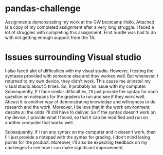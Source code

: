 # pandas-challenge
Assignments demonstrating my work at the GW bootcamp 
Hello, Attached is a copy of my completed assignment after a very long struggle. I faced a lot of struggles with completing this assignment. First hurdle was had to do with not getting enough support from the TA.

# Issues surrounding Visual studio
I also faced alot of difficulties with my visual studio. However, I testing the syntaxes provided with someone else and they worked well. But whenever, I returned to my own device, they didn't work. This cause me uninstall my visual studio about 5 times. So, it probably an issue with my computer. Subsequently, If I face similar difficulties, I'll just provide the syntax for each question on notepads for the graders to run and see if they work well. Atleast it is another way of demonstrating knowledge and willingness to do research and the work. Moreover, I believe that in the work environment, despite all the odds I'll still have to deliver. So if the syntax doesn't work on my device, I provide what I found, so that it can be modified and run on another computer that works well. 

Subsequently, if I run any syntax on my computer and it doesn't work, then I'll just provide a notepad with the syntax for grading. I don't mind losing points for the product. Moreover, I'll also be expecting feedback on my challenges to see how I can make significant improvement.



